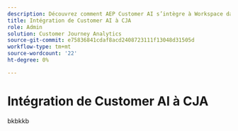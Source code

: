 ```yaml
---
description: Découvrez comment AEP Customer AI s’intègre à Workspace dans CJA.
title: Intégration de Customer AI à CJA
role: Admin
solution: Customer Journey Analytics
source-git-commit: e75836841cdaf8acd2408723111f13048d31505d
workflow-type: tm+mt
source-wordcount: '22'
ht-degree: 0%

---
```



# Intégration de Customer AI à CJA

bkbkkb
